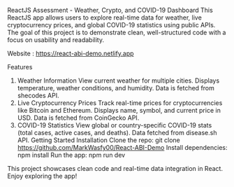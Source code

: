 ReactJS Assessment - Weather, Crypto, and COVID-19 Dashboard
This ReactJS app allows users to explore real-time data for weather, live cryptocurrency prices, and global COVID-19 statistics using public APIs. The goal of this project is to demonstrate clean, well-structured code with a focus on usability and readability.

Website : https://react-abi-demo.netlify.app

Features
1. Weather Information
View current weather for multiple cities.
Displays temperature, weather conditions, and humidity.
Data is fetched from shecodes API.
2. Live Cryptocurrency Prices
Track real-time prices for cryptocurrencies like Bitcoin and Ethereum.
Displays name, symbol, and current price in USD.
Data is fetched from CoinGecko API.
3. COVID-19 Statistics
View global or country-specific COVID-19 stats (total cases, active cases, and deaths).
Data fetched from disease.sh API.
Getting Started
Installation
Clone the repo:
git clone https://github.com/MarkWasfy00/React-ABI-Demo
Install dependencies:
npm install
Run the app:
npm run dev


This project showcases clean code and real-time data integration in React. Enjoy exploring the app!